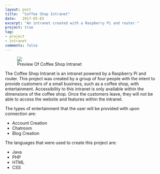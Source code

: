 ```yaml
---
layout: post
title:  "Coffee Shop Intranet"
date:   2017-05-03
excerpt: "An intranet created with a Raspberry Pi and router."
project: true
tag:
- project
- intranet
comments: false
---
```


<figure>
	<a href="https://github.com/asolon11/asolon11.github.io/blob/master/assets/img/coffee-shop-intranet.png"><img src="https://github.com/asolon11/asolon11.github.io/blob/master/assets/img/coffee-shop-intranet.png"></a>
	<figcaption>Preview Of Coffee Shop Intranet</figcaption>
</figure>

The Coffee Shop Intranet is an intranet powered by a Raspberry Pi and router. This project was created by a group of four people with the intent to provide customers of a small business, such as a coffee shop, with entertainment. Accessibility to this intranet is only available within the dimensions of the coffee shop. Once the customers leave, they will not be able to access the website and features within the intranet.

The types of entertainment that the user will be provided with upon connection are:
* Account Creation
* Chatroom
* Blog Creation

The languages that were used to create this project are: 
* Java
* PHP
* HTML
* CSS
